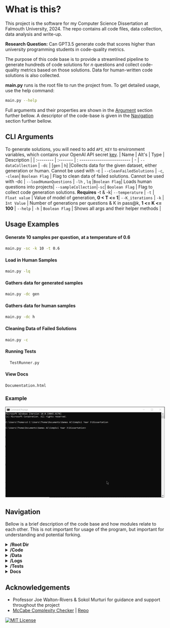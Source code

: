 # What is this?
This project is the software for my Computer Science Dissertation at Falmouth University, 2024. The repo contains all code files, data collection, data analysis and write-up.

**Research Question:** Can GPT3.5 generate code that scores higher than university programming students in code-quality
metrics.

The purpose of this code base is to provide a streamlined pipeline to generate hundreds of code solutions for *n*
questions and collect code-quality metrics based on those solutions. Data for human-written code solutions is also
collected.

**main.py** runs is the root file to run the project from. To get detailed usage, use the help command:

```bash
main.py --help
```
Full arguments and their properties are shown in the [Argument](#CLI-Arguments) section further bellow. A descriptor of the code-base is given in the [Navigation](#Navigation) section further bellow.
## CLI Arguments

To generate solutions, you will need to add `API_KEY` to environment variables, which contains your OpenAI API
secret [key](https://platform.openai.com/api-keys). | Name | Alt's | Type | Description | | :-------- | :------- | :
------------------------- | - |
`--dataCollection` | `-dc` | [`gen` \| `h`] |Collects data for the given dataset, either generation or human. Cannot be
used with -c |
`--cleanFailedSolutions` | `-c`, `-clean`| `Boolean Flag` | Flag to clean data of failed solutions. Cannot be used with
-dc |
`--loadHumanQuestions` | `-lh` , `lq` |`Boolean Flag`| Loads human questions into projects|
`--sampleCollection`|`-sc`| `Boolean Flag` | Flag to collect code generation solutions. **Requires** -t & -k|
`--temperature` | `-t` | `Float value` | Value of model of generation, **0 < T <= 1**|
`--K_iterations` | `-k` | `Int Value` | Number of generations per questions & K in pass@k, **1 <= K <= 100** |
`--help` | `-h` | `Boolean Flag` | Shows all args and their helper methods |

## Usage Examples

#### Generate 10 samples per question, at a temperature of 0.6
```bash
main.py -sc -k 10 -t 0.6
```
#### Load in Human Samples
```bash
main.py -lq
```
#### Gathers data for generated samples
```bash
main.py -dc gen
```
#### Gathers data for human samples
```bash
main.py -dc h
```

#### Cleaning Data of Failed Solutions

```Bash
main.py -c
```

#### Running Tests

```bash
  TestRunner.py
```

#### View Docs

```bash
Documentation.html
```

### Example

![Example Usage of Software](Docs/dissertation-dataCollection-working.gif)

## Navigation

Bellow is a brief description of the code base and how modules relate to each other. This is not important for usage of
the program, but important for understanding and potential forking.

<details>
<summary> <b>/Root Dir</b> </summary>
<li> <i>main.py</i> Runs is the root module to run the project from. All args follow from this module</li>
<li> <i>TestRunner.py</i> Runs system unit tests</li>
<li> <i>load_human_solutions.py</i> Loads in human solutions using paths in config</li>
<li> <i>Requirements.txt</i> Stores all python requirements </li>
<li> <i>config.py</i> Holds global variables used across the system, including access to env api keys & file paths.</li>
<li> <i>.gitignore</i> Excludes mostly cached files and solution directories</li>
<li> <i>documentation.html</i> Home html page for projects documentation</li>
</details>

<details>
<summary> <b>/Code</b> </summary>
<ul>
  <li> <i>Gather.py</i> Main class for collecting data. Generates samples and performs data collecting on said sampless</li>
  <li> <i>Analyzer.py</i> Calculates Halstead Metrics for given file</li>
  <li> <i>Functionality.py</i> Tests the functionality/validity of python files</li>
  <li> <i>Generation.py</i> Generates code samples using OpenAI API</li>
  <li> <i>Lexer.py</i> Extracts operands and operators from valid python files, ready to use in Halstead calculations</li>
  <li> <i>mccabe.py</i> Calculates Cyclometric Complexity for a given python file</li>
  <li> <i>DataHelper.py</i> Contains helper methods for sample generation and data collection</li>
  <li> <i>CleanData/py</i> Module providing methods to clean data of failed solutions</li>
  <li> <i>ProblemQuestions.json</i> Containing the problem Stores</li>
  <li> <i>stats.R</i> containing the R code used in the studies analysis</li>
</ul>
</details>

<details>
<summary> <b>/Data</b> </summary>
  <li><i>/Data</i> Directory of all data used in and collected from the system. </li>
  <ul>
    <li> Generation and Sample <i>.csv</i> result files</li>
    <li> Raw Generation and Raw Sample <i>.csv</i> result files</li>
    <li> Back up of sample data, used in cleaning, deleted after use</li>
  </ul>
</details>

<details>
    <summary> <b>/Logs</b> </summary>
    <li> <i>Main.log</i> Master log for the program, should be your first stop for debugging</li>
    <li> <i>Results.log</i> Contains all results from any --dataCollection command.</li>
    <li> <i>MainSystemTests.log</i> Contains results from system testing</li>
</details>

<details>
    <summary> <b>/Tests</b> </summary>
    <li> <i>/TestFiles</i> Contains dummy python scripts for testing</li>
    <li> <i>/SystemTest</i>s Contains test files, called by TestRunner.py, that test the functionality of the System.</li>
    <li> <i>ProblemTests.py</i> Contains test classes and class access for functional testing of samples</li>
    <li> <i>MethodTestFile.py</i> Blank file that's used to load samples onto for functional testing</li>
</details>

<details>
    <summary> <b>Docs</b> </summary>
    <li> <i>/Code</i> Contains doc files for html documentation</li>
    <li> <i>Other</i> Documentation files</li>
</details>

## Acknowledgements

- Professor Joe Walton-Rivers & Sokol Murturi for guidance and support throughout the project
- [McCabe Complexity Checker](https://nedbatchelder.com/blog/200803/python_code_complexity_microtool.html)
  | [Repo](https://github.com/PyCQA/mccabe)

[![MIT License](https://img.shields.io/badge/License-MIT-green.svg)](https://choosealicense.com/licenses/mit/)
